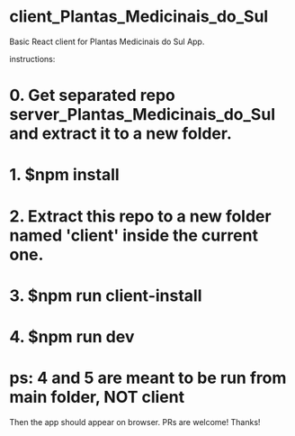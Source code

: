 # client_Plantas_Medicinais_do_Sul
Basic React client for Plantas Medicinais do Sul App.

instructions:
# 0. Get separated repo  server_Plantas_Medicinais_do_Sul and extract it to a new folder.
# 1. $npm install 
# 2. Extract this repo to a new folder named 'client' inside the current one.
# 3. $npm run client-install 
# 4. $npm run dev 
# ps: 4 and 5 are meant to be run from main folder, NOT client
Then the app should appear on browser.
PRs are welcome! Thanks!

